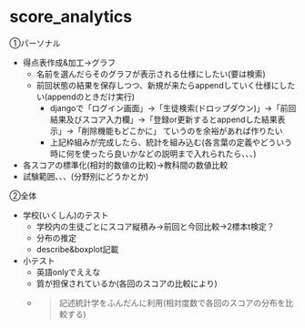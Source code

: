 # score_analytics

①パーソナル
- 得点表作成&加工->グラフ
  - 名前を選んだらそのグラフが表示される仕様にしたい(要は検索)
  - 前回状態の結果を保存しつつ、新規が来たらappendしていく仕様にしたい(appendのときだけ実行)
    - djangoで「ログイン画面」->「生徒検索(ドロップダウン)」->「前回結果及びスコア入力欄」->「登録or更新するとappendした結果表示」->「削除機能もどこかに」
       ていうのを余裕があれば作りたい
    - 上記枠組みが完成したら、統計を組み込む(各言葉の定義やどういう時に何を使ったら良いかなどの説明まで入れられたら、、、) 
- 各スコアの標準化(相対的数値の比較)->教科間の数値比較
- 試験範囲、、、(分野別にどうかとか)

②全体
- 学校(いくしん)のテスト
  - 学校内の生徒ごとにスコア縦積み->前回と今回比較->2標本t検定？
  - 分布の推定
  - describe&boxplot記載
- 小テスト
  - 英語onlyでええな
  - 質が担保されているか(各回のスコアの比較により)
  - >記述統計学をふんだんに利用(相対度数で各回のスコアの分布を比較する)
